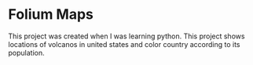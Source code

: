 # Folium Maps

This project was created when I was learning python.
This project shows locations of volcanos in united states and color country according to its population.
